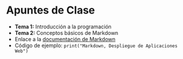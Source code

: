 # Apuntes de Clase
- **Tema 1:** Introducción a la programación
- **Tema 2:** Conceptos básicos de Markdown
- Enlace a la [documentación de Markdown](https://www.markdownguide.org/)
- Código de ejemplo: `print("Markdown, Despliegue de Aplicaciones Web")`